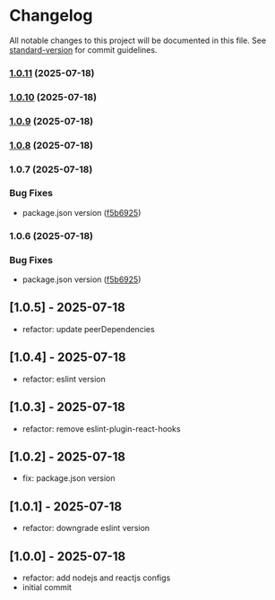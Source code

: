 # Changelog

All notable changes to this project will be documented in this file. See [standard-version](https://github.com/conventional-changelog/standard-version) for commit guidelines.

### [1.0.11](https://github.com/tufcoder/eslint-config/compare/v1.0.10...v1.0.11) (2025-07-18)

### [1.0.10](https://github.com/tufcoder/eslint-config/compare/v1.0.9...v1.0.10) (2025-07-18)

### [1.0.9](https://github.com/tufcoder/eslint-config/compare/v1.0.8...v1.0.9) (2025-07-18)

### [1.0.8](https://github.com/tufcoder/eslint-config/compare/v1.0.7...v1.0.8) (2025-07-18)

### 1.0.7 (2025-07-18)


### Bug Fixes

* package.json version ([f5b6925](https://github.com/tufcoder/eslint-config/commit/f5b692518eb2ea728d8e90e7b343be5fe2a3582c))

### 1.0.6 (2025-07-18)


### Bug Fixes

* package.json version ([f5b6925](https://github.com/tufcoder/eslint-config/commit/f5b692518eb2ea728d8e90e7b343be5fe2a3582c))

## [1.0.5] - 2025-07-18
- refactor: update peerDependencies

## [1.0.4] - 2025-07-18
- refactor: eslint version

## [1.0.3] - 2025-07-18
- refactor: remove eslint-plugin-react-hooks

## [1.0.2] - 2025-07-18
- fix: package.json version

## [1.0.1] - 2025-07-18
- refactor: downgrade eslint version

## [1.0.0] - 2025-07-18
- refactor: add nodejs and reactjs configs
- initial commit
